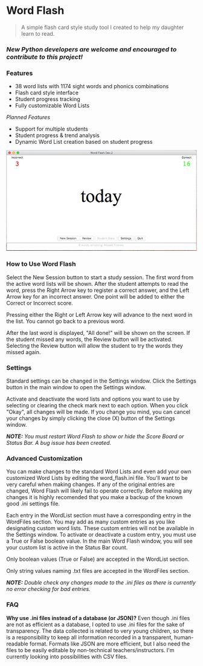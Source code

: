 # Word Flash
> A simple flash card style study tool I created to help my daughter
learn to read.

### *New Python developers are welcome and encouraged to contribute to this project!*

### Features
- 38 word lists with 1174 sight words and phonics combinations
- Flash card style interface
- Student progress tracking
- Fully customizable Word Lists

*Planned Features*
- Support for multiple students
- Student progress & trend analysis
- Dynamic Word List creation based on student progress

![](main.png)

### How to Use Word Flash
Select the New Session button to start a study session. The first
word from the active word lists will be shown. After the student
attempts to read the word, press the Right Arrow key to register 
a correct answer, and the Left Arrow key for an incorrect 
answer. One point will be added to either the Correct or Incorrect
score.

Pressing either the Right or Left Arrow key will advance to the 
next word in the list. You cannot go back to a previous word.

After the last word is displayed, "All done!" will be shown on
the screen. If the student missed any words, the Review button
will be activated. Selecting the Review button will allow the
student to try the words they missed again.

### Settings
Standard settings can be changed in the Settings window. Click
the Settings button in the main window to open the Settings
window.

Activate and deactivate the word lists and options you want to
use by selecting or clearing the check mark next to each option.
When you click "Okay", all changes will be made. If you change
you mind, you can cancel your changes by simply clicking the
close (X) button of the Settings window.

***NOTE:** You must restart Word Flash to show or hide the Score
Board or Status Bar. A bug issue has been created.*

### Advanced Customization
You can make changes to the standard Word Lists and even add your
own customized Word Lists by editing the word_flash.ini file.
You'll want to be very careful when making changes. If any of the
original entries are changed, Word Flash will likely fail to
operate correctly. Before making any changes it is highly
recomended that you make a backup of the known good .ini settings
file.

Each entry in the WordList section must have a corresponding entry 
in the WordFiles section. You may add as many custom entries as you 
like designating custom word lists. These custom entries will not
be available in the Settings window. To activate or deactivate a
custom entry, you must use a True or False boolean value. In the
main Word Flash window, you will see your custom list is active
in the Status Bar count.

Only boolean values (True or False) are accepted in the WordList
section.

Only string values naming .txt files are accepted in the WordFiles
section.

***NOTE:** Double check any changes made to the .ini files as there
is currently no error checking for bad entries.*

### FAQ
**Why use .ini files instead of a database (or JSON)?**
Even though .ini files are not as efficient as a database, I opted
to use .ini files for the sake of transparency. The data collected
is related to very young children, so there is a responsibility
to keep all information recorded in a transparent, human-readable 
format. Formats like JSON are more efficient, but I also need the
files to be easily editable by non-technical teachers/instructors.
I'm currently looking into possibilities with CSV files.
